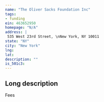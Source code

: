 ```yaml
---
name: "The Oliver Sacks Foundation Inc"
tags:
- funding
ein: 463652950
homepage: "N/A"
address: |
 535 West 23rd Street, \nNew York, NY 10011
state: "NY"
city: "New York"
lng: 
lat: 
description: ""
is_501c3: 
---
```


## Long description

Fees
